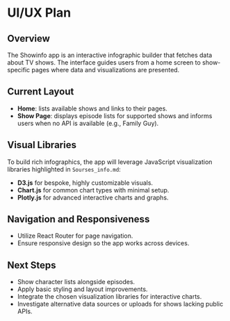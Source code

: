 # UI/UX Plan

## Overview
The Showinfo app is an interactive infographic builder that fetches data about TV shows. The interface guides users from a home screen to show-specific pages where data and visualizations are presented.

## Current Layout
- **Home**: lists available shows and links to their pages.
- **Show Page**: displays episode lists for supported shows and informs users when no API is available (e.g., Family Guy).

## Visual Libraries
To build rich infographics, the app will leverage JavaScript visualization libraries highlighted in `Sourses_info.md`:
- **D3.js** for bespoke, highly customizable visuals.
- **Chart.js** for common chart types with minimal setup.
- **Plotly.js** for advanced interactive charts and graphs.

## Navigation and Responsiveness
- Utilize React Router for page navigation.
- Ensure responsive design so the app works across devices.

## Next Steps
- Show character lists alongside episodes.
- Apply basic styling and layout improvements.
- Integrate the chosen visualization libraries for interactive charts.
- Investigate alternative data sources or uploads for shows lacking public APIs.
